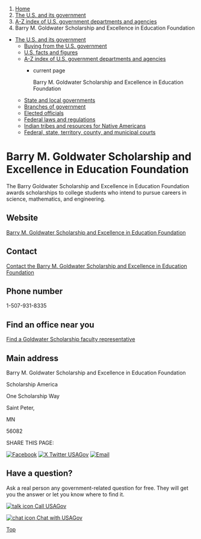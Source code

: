 1. [Home](/)
2. [The U.S. and its government](/about-the-us)
3. [A-Z index of U.S. government departments and agencies](/agency-index)
4. Barry M. Goldwater Scholarship and Excellence in Education Foundation

* [The U.S. and its government](/about-the-us)
  + [Buying from the U.S. government](/buy-from-government)
  + [U.S. facts and figures](/facts-figures)
  + [A-Z index of U.S. government departments and agencies](/agency-index)
    - current page

      Barry M. Goldwater Scholarship and Excellence in Education Foundation
  + [State and local governments](/state-local-governments)
  + [Branches of government](/branches-of-government)
  + [Elected officials](/elected-officials)
  + [Federal laws and regulations](/laws-and-regulations)
  + [Indian tribes and resources for Native Americans](/tribes)
  + [Federal, state, territory, county, and municipal courts](/courts)

Barry M. Goldwater Scholarship and Excellence in Education Foundation
=====================================================================

The Barry Goldwater Scholarship and Excellence in Education Foundation awards scholarships to college students who intend to pursue careers in science, mathematics, and engineering.

Website
-------

[Barry M. Goldwater Scholarship and Excellence in Education Foundation](https://goldwater.scholarsapply.org/)

Contact
-------

[Contact the Barry M. Goldwater Scholarship and Excellence in Education Foundation](https://goldwater.scholarsapply.org/contact-us/)

Phone number
------------

1-507-931-8335

Find an office near you
-----------------------

[Find a Goldwater Scholarship faculty representative](https://goldwater.scholarsapply.org/campus-representative-locator/)

Main address
------------

Barry M. Goldwater Scholarship and Excellence in Education Foundation
  

Scholarship America
  

One Scholarship Way
  

Saint Peter,

MN

56082

SHARE THIS PAGE:

[![Facebook](/themes/custom/usagov/images/social-media-icons/Facebook_Icon.svg)](https://www.facebook.com/sharer/sharer.php?u=https://www.usa.gov/agencies/barry-m-goldwater-scholarship-and-excellence-in-education-foundation&v=3)
[![X Twitter USAGov](/themes/custom/usagov/images/social-media-icons/X_Twitter_Icon.svg?version=2)](https://twitter.com/intent/tweet?source=webclient&text=https://www.usa.gov/agencies/barry-m-goldwater-scholarship-and-excellence-in-education-foundation)
[![Email](/themes/custom/usagov/images/social-media-icons/Email_Icon.svg?version=2)](mailto:?subject=https://www.usa.gov/agencies/barry-m-goldwater-scholarship-and-excellence-in-education-foundation)

Have a question?
----------------

Ask a real person any government-related question for free. They will get you the answer or let you know where to find it.

[![talk icon](/themes/custom/usagov/images/ICONS_talk.png)
Call USAGov](/phone)

[![chat icon](/themes/custom/usagov/images/ICONS_chat.png)
Chat with USAGov](/chat)

[Top](#main-content)
